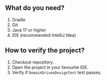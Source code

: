 ## What do you need?
1. Gradle
2. Git
3. Java 17 or higher
4. IDE (recommended IntelliJ Idea)

## How to verify the project?
1. Checkout repository.
2. Open the project in your favourite IDE.
3. Verify if `DomainDrivenDesignTest` test passes.